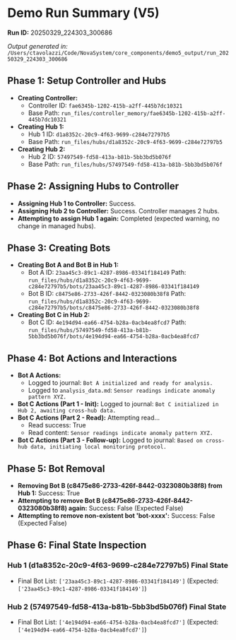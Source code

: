 # Demo Run Summary (V5)
**Run ID:** 20250329_224303_300686

*Output generated in:* `/Users/ctavolazzi/Code/NovaSystem/core_components/demo5_output/run_20250329_224303_300686`

## Phase 1: Setup Controller and Hubs

- **Creating Controller:**
  - Controller ID: `fae6345b-1202-415b-a2ff-445b7dc10321`
  - Base Path: `run_files/controller_memory/fae6345b-1202-415b-a2ff-445b7dc10321`
- **Creating Hub 1:**
  - Hub 1 ID: `d1a8352c-20c9-4f63-9699-c284e72797b5`
  - Base Path: `run_files/hubs/d1a8352c-20c9-4f63-9699-c284e72797b5`
- **Creating Hub 2:**
  - Hub 2 ID: `57497549-fd58-413a-b81b-5bb3bd5b076f`
  - Base Path: `run_files/hubs/57497549-fd58-413a-b81b-5bb3bd5b076f`

## Phase 2: Assigning Hubs to Controller

- **Assigning Hub 1 to Controller:** Success.
- **Assigning Hub 2 to Controller:** Success. Controller manages 2 hubs.
- **Attempting to assign Hub 1 again:** Completed (expected warning, no change in managed hubs).

## Phase 3: Creating Bots

- **Creating Bot A and Bot B in Hub 1:**
  - Bot A ID: `23aa45c3-89c1-4287-8986-03341f184149` Path: `run_files/hubs/d1a8352c-20c9-4f63-9699-c284e72797b5/bots/23aa45c3-89c1-4287-8986-03341f184149`
  - Bot B ID: `c8475e86-2733-426f-8442-0323080b38f8` Path: `run_files/hubs/d1a8352c-20c9-4f63-9699-c284e72797b5/bots/c8475e86-2733-426f-8442-0323080b38f8`
- **Creating Bot C in Hub 2:**
  - Bot C ID: `4e194d94-ea66-4754-b28a-0acb4ea8fcd7` Path: `run_files/hubs/57497549-fd58-413a-b81b-5bb3bd5b076f/bots/4e194d94-ea66-4754-b28a-0acb4ea8fcd7`

## Phase 4: Bot Actions and Interactions

- **Bot A Actions:**
  - Logged to journal: `Bot A initialized and ready for analysis.`
  - Logged to `analysis_data.md`: `Sensor readings indicate anomaly pattern XYZ.`
- **Bot C Actions (Part 1 - Init):** Logged to journal: `Bot C initialized in Hub 2, awaiting cross-hub data.`
- **Bot C Actions (Part 2 - Read):** Attempting read...
  - Read success: True
  - Read content: `Sensor readings indicate anomaly pattern XYZ.`
- **Bot C Actions (Part 3 - Follow-up):** Logged to journal: `Based on cross-hub data, initiating local monitoring protocol.`

## Phase 5: Bot Removal

- **Removing Bot B (c8475e86-2733-426f-8442-0323080b38f8) from Hub 1:** Success: True
- **Attempting to remove Bot B (c8475e86-2733-426f-8442-0323080b38f8) again:** Success: False (Expected False)
- **Attempting to remove non-existent bot 'bot-xxxx':** Success: False (Expected False)

## Phase 6: Final State Inspection

### Hub 1 (d1a8352c-20c9-4f63-9699-c284e72797b5) Final State
- Final Bot List: `['23aa45c3-89c1-4287-8986-03341f184149']` (Expected: `['23aa45c3-89c1-4287-8986-03341f184149']`)
### Hub 2 (57497549-fd58-413a-b81b-5bb3bd5b076f) Final State
- Final Bot List: `['4e194d94-ea66-4754-b28a-0acb4ea8fcd7']` (Expected: `['4e194d94-ea66-4754-b28a-0acb4ea8fcd7']`)